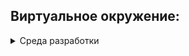 ## Виртуальное окружение:
<details><summary>Среда разработки</summary><br>

1. Создайте и активируйте виртуальное окружение:
   * Если у вас Linux/macOS:
   ```bash
    python -m venv venv && source venv/bin/activate
   ```
   * Если у вас Windows:
   ```bash
    python -m venv venv && source venv/Scripts/activate
   ```
```bash
where python
```

<br>

2. Установите в виртуальное окружение необходимые зависимости:
```bash
python -m venv .venv && \
. .venv/Scripts/activate && \
python.exe -m pip install --upgrade pip && \
python -m pip install -e .[test]  && \
pytest
```
    Сохранить зависимости в файл и отредактировать файлы в `requirements/`:
    ```bash
    pip freeze > requirements/requirements.txt
    ```
<br>

Миграции БД делаются в `sqlite+aiosqlite`.
1. Для этого раскомментировать в файле alembic/.env.py:
```py
config.set_main_option('sqlalchemy.url', "sqlite+aiosqlite:///./temp.db")
```
2. Создать файл миграций командой:
```bash
alembic revision --autogenerate
```
3. Добавить в этот файл
```py
import sqlmodel
```
4. Закомментировать строку из пункта 1.


### Normally the development is in Docker, below is exceptional development:
3. Запуск тестов - после прохождения тестов в консоль будет выведен отчет `pytest` и `coverage`(**xx%**):
```bash
pytest
```
<br>

4. Запуск приложения - проект будет развернут по адресу http://127.0.0.1:8000:
```bash
uvicorn src.app:app --reload
python start_app.py
```
<br>

5. Остановить приложение можно комбинацией клавиш `CTRL+C`.

[⬆️Оглавление](#оглавление)

---

</details>
<br>
